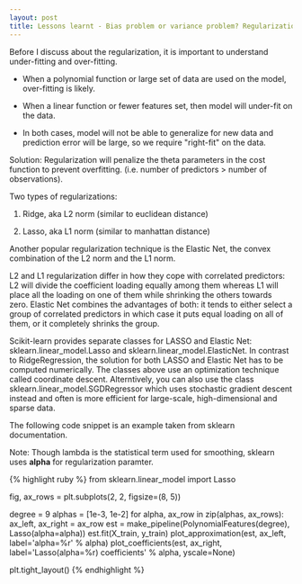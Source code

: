 ```yaml
---
layout: post
title: Lessons learnt - Bias problem or variance problem? Regularization could be the solution to it! 
---
```


Before I discuss about the regularization, it is important to understand under-fitting and over-fitting. 

- When a polynomial function or large set of data are used on the model, over-fitting is likely. 

- When a linear function or fewer features set, then model will under-fit on the data.  

- In both cases, model will not be able to generalize for new data and prediction error will be large, so we require "right-fit" on the data.

Solution:
Regularization will penalize the theta parameters in the cost function to prevent overfitting. (i.e. number of predictors > number of observations).

Two types of regularizations:

1. Ridge, aka L2 norm (similar to euclidean distance)

2. Lasso, aka L1 norm (similar to manhattan distance)

Another popular regularization technique is the Elastic Net, the convex combination of the L2 norm and the L1 norm.

L2 and L1 regularization differ in how they cope with correlated predictors: L2 will divide the coefficient loading equally among them whereas L1 will place all the loading on one of them while shrinking the others towards zero. Elastic Net combines the advantages of both: it tends to either select a group of correlated predictors in which case it puts equal loading on all of them, or it completely shrinks the group.

Scikit-learn provides separate classes for LASSO and Elastic Net: sklearn.linear_model.Lasso and sklearn.linear_model.ElasticNet. In contrast to RidgeRegression, the solution for both LASSO and Elastic Net has to be computed numerically. The classes above use an optimization technique called coordinate descent. Alterntively, you can also use the class sklearn.linear_model.SGDRegressor which uses stochastic gradient descent instead and often is more efficient for large-scale, high-dimensional and sparse data.

The following code snippet is an example taken from sklearn documentation. 

Note: Though lambda is the statistical term used for smoothing, sklearn uses **alpha** for regularization paramter.

{% highlight ruby %}
from sklearn.linear_model import Lasso

fig, ax_rows = plt.subplots(2, 2, figsize=(8, 5))

degree = 9
alphas = [1e-3, 1e-2]
for alpha, ax_row in zip(alphas, ax_rows):
    ax_left, ax_right = ax_row
    est = make_pipeline(PolynomialFeatures(degree), Lasso(alpha=alpha))
    est.fit(X_train, y_train)
    plot_approximation(est, ax_left, label='alpha=%r' % alpha)
    plot_coefficients(est, ax_right, label='Lasso(alpha=%r) coefficients' % alpha, yscale=None)

plt.tight_layout()
{% endhighlight %}



